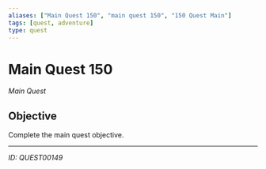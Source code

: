 ```yaml
---
aliases: ["Main Quest 150", "main quest 150", "150 Quest Main"]
tags: [quest, adventure]
type: quest
---
```


# Main Quest 150

*Main Quest*

## Objective
Complete the main quest objective.

---
*ID: QUEST00149*